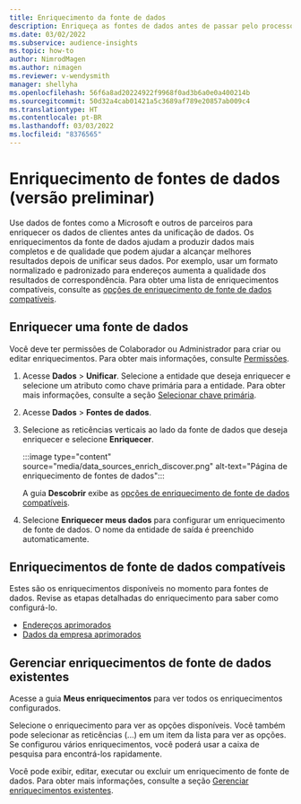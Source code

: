 ```yaml
---
title: Enriquecimento da fonte de dados
description: Enriqueça as fontes de dados antes de passar pelo processo de unificação de dados.
ms.date: 03/02/2022
ms.subservice: audience-insights
ms.topic: how-to
author: NimrodMagen
ms.author: nimagen
ms.reviewer: v-wendysmith
manager: shellyha
ms.openlocfilehash: 56f6a8ad20224922f9968f0ad3b6a0e0a400214b
ms.sourcegitcommit: 50d32a4cab01421a5c3689af789e20857ab009c4
ms.translationtype: HT
ms.contentlocale: pt-BR
ms.lasthandoff: 03/03/2022
ms.locfileid: "8376565"
---
```

# <a name="enrichment-for-data-sources-preview"></a>Enriquecimento de fontes de dados (versão preliminar)

Use dados de fontes como a Microsoft e outros de parceiros para enriquecer os dados de clientes antes da unificação de dados. Os enriquecimentos da fonte de dados ajudam a produzir dados mais completos e de qualidade que podem ajudar a alcançar melhores resultados depois de unificar seus dados. Por exemplo, usar um formato normalizado e padronizado para endereços aumenta a qualidade dos resultados de correspondência. Para obter uma lista de enriquecimentos compatíveis, consulte as [opções de enriquecimento de fonte de dados compatíveis](#supported-data-source-enrichments).

## <a name="enrich-a-data-source"></a>Enriquecer uma fonte de dados

Você deve ter permissões de Colaborador ou Administrador para criar ou editar enriquecimentos. Para obter mais informações, consulte [Permissões](permissions.md).  

1. Acesse **Dados** > **Unificar**. Selecione a entidade que deseja enriquecer e selecione um atributo como chave primária para a entidade. Para obter mais informações, consulte a seção [Selecionar chave primária](map-entities.md#select-primary-key-and-semantic-type-for-attributes).

1. Acesse **Dados** > **Fontes de dados**.
 
1. Selecione as reticências verticais ao lado da fonte de dados que deseja enriquecer e selecione **Enriquecer**.

   :::image type="content" source="media/data_sources_enrich_discover.png" alt-text="Página de enriquecimento de fontes de dados":::

   A guia **Descobrir** exibe as [opções de enriquecimento de fonte de dados compatíveis](#supported-data-source-enrichments).

1. Selecione **Enriquecer meus dados** para configurar um enriquecimento de fonte de dados. O nome da entidade de saída é preenchido automaticamente.

## <a name="supported-data-source-enrichments"></a>Enriquecimentos de fonte de dados compatíveis

Estes são os enriquecimentos disponíveis no momento para fontes de dados. Revise as etapas detalhadas do enriquecimento para saber como configurá-lo.

- [Endereços aprimorados](enrichment-enhanced-addresses.md)
- [Dados da empresa aprimorados](enrichment-enhanced-company-data.md)

## <a name="manage-existing-data-source-enrichments"></a>Gerenciar enriquecimentos de fonte de dados existentes

Acesse a guia **Meus enriquecimentos** para ver todos os enriquecimentos configurados.

Selecione o enriquecimento para ver as opções disponíveis. Você também pode selecionar as reticências (...) em um item da lista para ver as opções. Se configurou vários enriquecimentos, você poderá usar a caixa de pesquisa para encontrá-los rapidamente.

Você pode exibir, editar, executar ou excluir um enriquecimento de fonte de dados. Para obter mais informações, consulte a seção [Gerenciar enriquecimentos existentes](enrichment-hub.md).
